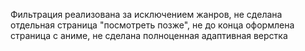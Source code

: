 Фильтрация реализована за исключением жанров,
не сделана отдельная страница "посмотреть позже",
не до конца оформлена страница с аниме,
не сделана полноценная адаптивная верстка
